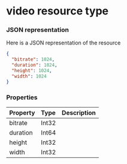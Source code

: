# video resource type



### JSON representation

Here is a JSON representation of the resource

<!-- {
  "blockType": "resource",
  "optionalProperties": [

  ],
  "@odata.type": "microsoft.graph.video"
}-->

```json
{
  "bitrate": 1024,
  "duration": 1024,
  "height": 1024,
  "width": 1024
}

```
### Properties
| Property	   | Type	|Description|
|:---------------|:--------|:----------|
|bitrate|Int32||
|duration|Int64||
|height|Int32||
|width|Int32||

<!-- uuid: ad4b9ccb-375c-4011-88f4-ebe572062915
2015-10-24 21:49:48 UTC -->
<!-- {
  "type": "#page.annotation",
  "description": "video resource",
  "keywords": "",
  "section": "documentation",
  "tocPath": ""
}-->